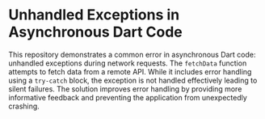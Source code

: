 # Unhandled Exceptions in Asynchronous Dart Code

This repository demonstrates a common error in asynchronous Dart code: unhandled exceptions during network requests.  The `fetchData` function attempts to fetch data from a remote API. While it includes error handling using a `try-catch` block, the exception is not handled effectively leading to silent failures.  The solution improves error handling by providing more informative feedback and preventing the application from unexpectedly crashing.